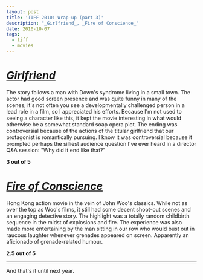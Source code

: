 ```yaml
---
layout: post
title: 'TIFF 2010: Wrap-up (part 3)'
description: "_Girlfriend_, _Fire of Conscience_"
date: 2010-10-07
tags:
  - tiff
  - movies
---
```


# [_Girlfriend_](https://www.imdb.com/title/tt1470859/)

The story follows a man with Down's syndrome living in a small town. The actor had good screen presence and was quite funny in many of the scenes; it's not often you see a developmentally challenged person in a lead role in a film, so I appreciated his efforts. Because I'm not used to seeing a character like this, it kept the movie interesting in what would otherwise be a somewhat standard soap opera plot. The ending was controversial because of the actions of the titular girlfriend that our protagonist is romantically pursuing. I know it was controversial because it prompted perhaps the silliest audience question I've ever heard in a director Q&A session: "Why did it end like that?"

**3 out of 5**

# [_Fire of Conscience_](https://www.imdb.com/title/tt1602500/)

Hong Kong action movie in the vein of John Woo's classics. While not as over the top as Woo's films, it still had some decent shoot-out scenes and an engaging detective story. The highlight was a totally random childbirth sequence in the midst of explosions and fire. The experience was also made more entertaining by the man sitting in our row who would bust out in raucous laughter whenever grenades appeared on screen. Apparently an aficionado of grenade-related humour.

**2.5 out of 5**

---
And that's it until next year.